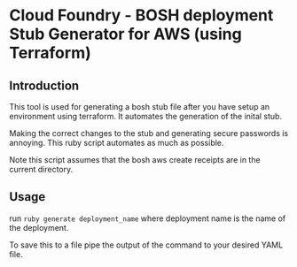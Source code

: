 # Cloud Foundry - BOSH deployment Stub Generator for AWS (using Terraform)

## Introduction
This tool is used for generating a bosh stub file after you have setup an
environment using terraform.  It automates the generation of the inital stub.

Making the correct changes to the stub and generating secure passwords is
annoying.  This ruby script automates as much as possible.

Note this script assumes that the bosh aws create receipts are in the
current directory.

## Usage
run ```ruby generate deployment_name``` where deployment name is the name of the deployment.

To save this to a file pipe the output of the command to your desired YAML
file.


